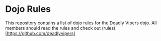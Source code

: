 Dojo Rules
==========

This repository contains a list of dojo rules for the Deadly Vipers dojo.
All members should read the rules and check out (rules)[https://github.com/deadlyvipers]
